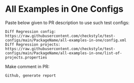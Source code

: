 # All Examples in One Configs
Paste below given to PR description to use such test configs:
```
Diff Regression config: https://raw.githubusercontent.com/checkstyle/test-configs/main/PackageName/all-examples-in-one/config.xml
Diff Regression projects: https://raw.githubusercontent.com/checkstyle/test-configs/main/PackageName/all-examples-in-one/list-of-projects.properties
```
Make comment in PR:
```
Github, generate report
```
